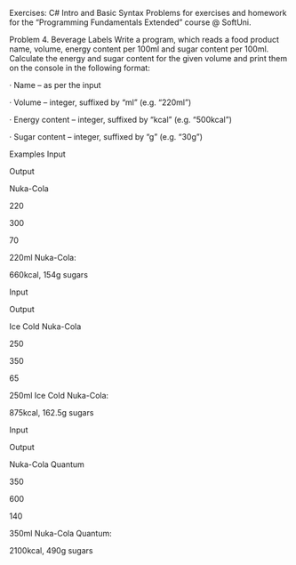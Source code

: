 Exercises: C# Intro and Basic Syntax
Problems for exercises and homework for the “Programming Fundamentals Extended” course @ SoftUni.

Problem 4.   Beverage Labels
Write a program, which reads a food product name, volume, energy content per 100ml and sugar content per 100ml. Calculate the energy and sugar content for the given volume and print them on the console in the following format:

·         Name – as per the input

·         Volume – integer, suffixed by “ml” (e.g. “220ml”)

·         Energy content – integer, suffixed by “kcal” (e.g. “500kcal”)

·         Sugar content – integer, suffixed by “g” (e.g. “30g”)

Examples
Input

Output

Nuka-Cola

220

300

70

220ml Nuka-Cola:

660kcal, 154g sugars

 

Input

Output

Ice Cold Nuka-Cola

250

350

65

250ml Ice Cold Nuka-Cola:

875kcal, 162.5g sugars

 

Input

Output

Nuka-Cola Quantum

350

600

140

350ml Nuka-Cola Quantum:

2100kcal, 490g sugars

